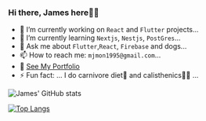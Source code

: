### Hi there, James here👋✨

- 🔭 I’m currently working on `React` and `Flutter` projects...
- 🌱 I’m currently learning `Nextjs`, `Nestjs`, `PostGres`...
- 💬 Ask me about `Flutter`,`React`, `Firebase` and dogs...
- 📫 How to reach me: `mjmon1995@gmail.com`...
- 💼 [See My Portfolio](https://mjmon.github.io/#works)
-  ⚡ Fun fact:  ... I do carnivore diet🍖  and calisthenics💪🏼  ...


![James' GitHub stats](https://github-readme-stats.vercel.app/api?username=mjmon&show_icons=true&theme=gruvbox)

[![Top Langs](https://github-readme-stats.vercel.app/api/top-langs/?username=mjmon&layout=donut)](https://github.com/mjmon/github-readme-stats)
